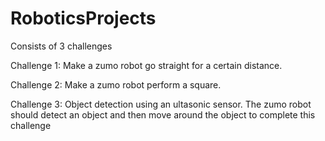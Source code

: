 # RoboticsProjects

Consists of 3 challenges

Challenge 1:
  Make a zumo robot go straight for a certain distance.  
  
Challenge 2:
  Make a zumo robot perform a square.
  
Challenge 3:
  Object detection using an ultasonic sensor. The zumo robot should detect an object and then move around the object to complete this challenge
 
 

